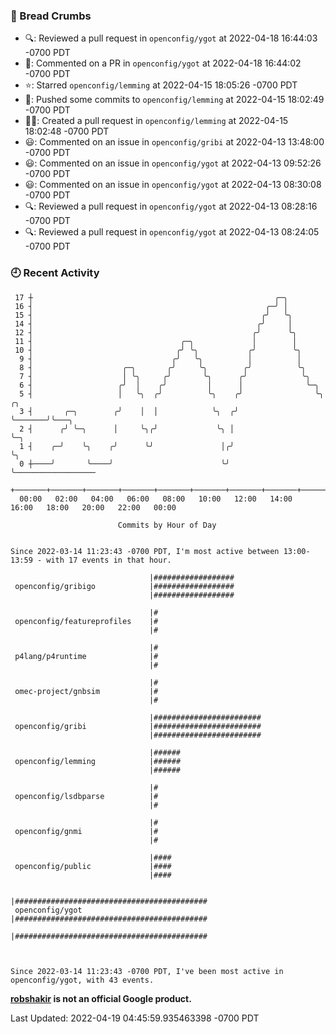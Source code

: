 ### 🍞 Bread Crumbs

 * 🔍: Reviewed a pull request in  `openconfig/ygot` at 2022-04-18 16:44:03 -0700 PDT
 * 💬: Commented on a PR in  `openconfig/ygot` at 2022-04-18 16:44:02 -0700 PDT
 * ⭐️: Starred `openconfig/lemming` at 2022-04-15 18:05:26 -0700 PDT
 * 🚢: Pushed some commits to `openconfig/lemming` at 2022-04-15 18:02:49 -0700 PDT
 * ✍🏼: Created a pull request in `openconfig/lemming` at 2022-04-15 18:02:48 -0700 PDT
 * 😃: Commented on an issue in `openconfig/gribi` at 2022-04-13 13:48:00 -0700 PDT
 * 😃: Commented on an issue in `openconfig/ygot` at 2022-04-13 09:52:26 -0700 PDT
 * 😃: Commented on an issue in `openconfig/ygot` at 2022-04-13 08:30:08 -0700 PDT
 * 🔍: Reviewed a pull request in  `openconfig/ygot` at 2022-04-13 08:28:16 -0700 PDT
 * 🔍: Reviewed a pull request in  `openconfig/ygot` at 2022-04-13 08:24:05 -0700 PDT

### 🕘 Recent Activity
```
 17 ┼                                                      ╭─╮
 16 ┤                                                    ╭─╯ │
 15 ┤                                                   ╭╯   ╰╮
 14 ┤                                                  ╭╯     │
 12 ┤                                                 ╭╯      ╰╮
 11 ┤                                 ╭─╮             │        │
 10 ┤                                ╭╯ ╰╮           ╭╯        ╰╮
  9 ┤                               ╭╯   ╰╮          │          │
  8 ┤                    ╭─╮       ╭╯     ╰╮        ╭╯          ╰╮
  7 ┤                    │ ╰╮     ╭╯       ╰╮      ╭╯            ╰╮
  6 ┤                   ╭╯  │    ╭╯         │      │              ╰─╮
  5 ┤                   │   ╰╮  ╭╯          ╰╮    ╭╯                ╰╮       ╭╮
  3 ┤       ╭─╮        ╭╯    │  │            ╰╮  ╭╯                  ╰───────╯╰───╮
  2 ┤      ╭╯ ╰─╮      │     ╰╮╭╯             ╰╮ │                                ╰─╮
  1 ┤    ╭─╯    ╰╮    ╭╯      ╰╯               │╭╯                                  ╰╮
  0 ┼────╯       ╰────╯                        ╰╯                                    ╰──────────────────
    +───────+───────+───────+───────+───────+───────+───────+───────+───────+───────+───────+───────+────
  00:00   02:00   04:00   06:00   08:00   10:00   12:00   14:00   16:00   18:00   20:00   22:00   00:00   

						Commits by Hour of Day


Since 2022-03-14 11:23:43 -0700 PDT, I'm most active between 13:00-13:59 - with 17 events in that hour.

```



```
                               |##################
 openconfig/gribigo            |##################
                               |##################

                               |#
 openconfig/featureprofiles    |#
                               |#

                               |#
 p4lang/p4runtime              |#
                               |#

                               |#
 omec-project/gnbsim           |#
                               |#

                               |########################
 openconfig/gribi              |########################
                               |########################

                               |######
 openconfig/lemming            |######
                               |######

                               |#
 openconfig/lsdbparse          |#
                               |#

                               |#
 openconfig/gnmi               |#
                               |#

                               |####
 openconfig/public             |####
                               |####

                               |###########################################
 openconfig/ygot               |###########################################
                               |###########################################



Since 2022-03-14 11:23:43 -0700 PDT, I've been most active in openconfig/ygot, with 43 events.

```
**[robshakir](mailto:robjs@google.com) is not an official Google product.**  


Last Updated: 2022-04-19 04:45:59.935463398 -0700 PDT
